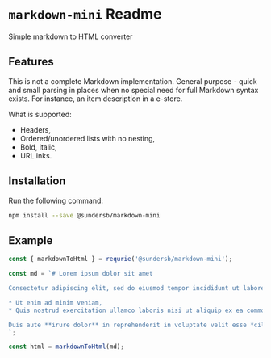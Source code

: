 # `markdown-mini` Readme

Simple markdown to HTML converter

## Features

This is not a complete Markdown implementation. General purpose - quick and small parsing in places when no special need for full Markdown syntax exists. For instance, an item description in a e-store.

What is supported:

* Headers,
* Ordered/unordered lists with no nesting,
* Bold, italic,
* URL inks.

## Installation

Run the following command:

~~~sh
npm install --save @sundersb/markdown-mini
~~~

## Example

~~~js
const { markdownToHtml } = requrie('@sundersb/markdown-mini');

const md = `# Lorem ipsum dolor sit amet

Consectetur adipiscing elit, sed do eiusmod tempor incididunt ut labore et dolore magna aliqua.

* Ut enim ad minim veniam,
* Quis nostrud exercitation ullamco laboris nisi ut aliquip ex ea commodo consequat.

Duis aute **irure dolor** in reprehenderit in voluptate velit esse *cillum dolore* eu fugiat nulla pariatur. Excepteur [sint occaecat](http://www.example.com) cupidatat non proident, sunt in culpa qui officia deserunt mollit anim id est laborum.
`;

const html = markdownToHtml(md);
~~~
